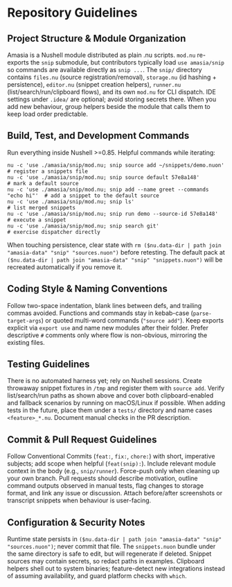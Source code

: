 # Repository Guidelines

## Project Structure & Module Organization
Amasia is a Nushell module distributed as plain .nu scripts. `mod.nu` re-exports the `snip` submodule, but contributors typically load `use amasia/snip` so commands are available directly as `snip ...`. The `snip/` directory contains `files.nu` (source registration/removal), `storage.nu` (id hashing + persistence), `editor.nu` (snippet creation helpers), `runner.nu` (list/search/run/clipboard flows), and its own `mod.nu` for CLI dispatch. IDE settings under `.idea/` are optional; avoid storing secrets there. When you add new behaviour, group helpers beside the module that calls them to keep load order predictable.

## Build, Test, and Development Commands
Run everything inside Nushell >=0.85. Helpful commands while iterating:
```
nu -c 'use ./amasia/snip/mod.nu; snip source add ~/snippets/demo.nuon'   # register a snippets file
nu -c 'use ./amasia/snip/mod.nu; snip source default 57e8a148'           # mark a default source
nu -c 'use ./amasia/snip/mod.nu; snip add --name greet --commands "echo hi"'  # add a snippet to the default source
nu -c 'use ./amasia/snip/mod.nu; snip ls'                               # list merged snippets
nu -c 'use ./amasia/snip/mod.nu; snip run demo --source-id 57e8a148'    # execute a snippet
nu -c 'use ./amasia/snip/mod.nu; snip search git'                       # exercise dispatcher directly
```
When touching persistence, clear state with `rm ($nu.data-dir | path join "amasia-data" "snip" "sources.nuon")` before retesting. The default pack at `($nu.data-dir | path join "amasia-data" "snip" "snippets.nuon")` will be recreated automatically if you remove it.

## Coding Style & Naming Conventions
Follow two-space indentation, blank lines between defs, and trailing commas avoided. Functions and commands stay in kebab-case (`parse-target-args`) or quoted multi-word commands (`"source add"`). Keep exports explicit via `export use` and name new modules after their folder. Prefer descriptive `#` comments only where flow is non-obvious, mirroring the existing files.

## Testing Guidelines
There is no automated harness yet; rely on Nushell sessions. Create throwaway snippet fixtures in `/tmp` and register them with `source add`. Verify list/search/run paths as shown above and cover both clipboard-enabled and fallback scenarios by running on macOS/Linux if possible. When adding tests in the future, place them under a `tests/` directory and name cases `<feature>_*.nu`. Document manual checks in the PR description.

## Commit & Pull Request Guidelines
Follow Conventional Commits (`feat:`, `fix:`, `chore:`) with short, imperative subjects; add scope when helpful (`feat(snip):`). Include relevant module context in the body (e.g., `snip/runner`). Force-push only when cleaning up your own branch. Pull requests should describe motivation, outline command outputs observed in manual tests, flag changes to storage format, and link any issue or discussion. Attach before/after screenshots or transcript snippets when behaviour is user-facing.

## Configuration & Security Notes
Runtime state persists in `($nu.data-dir | path join "amasia-data" "snip" "sources.nuon")`; never commit that file. The `snippets.nuon` bundle under the same directory is safe to edit, but will regenerate if deleted. Snippet sources may contain secrets, so redact paths in examples. Clipboard helpers shell out to system binaries; feature-detect new integrations instead of assuming availability, and guard platform checks with `which`.
